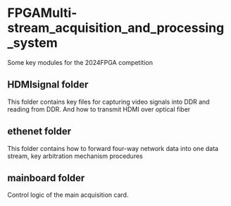 # FPGAMulti-stream_acquisition_and_processing_system
Some key modules for the 2024FPGA competition
## HDMIsignal folder
This folder contains key files for capturing video signals into DDR and reading from DDR. And how to transmit HDMI over optical fiber
## ethenet folder
This folder contains how to forward four-way network data into one data stream, key arbitration mechanism procedures
## mainboard folder
Control logic of the main acquisition card.
